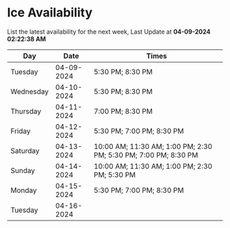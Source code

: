 # Ice Availability

List the latest availability for the next week, Last Update at **04-09-2024 02:22:38 AM**

| Day         | Date        | Times       |
| ----------- | ----------- | ----------- |
|Tuesday|04-09-2024|5:30 PM; 8:30 PM|
|Wednesday|04-10-2024|5:30 PM; 8:30 PM|
|Thursday|04-11-2024|7:00 PM; 8:30 PM|
|Friday|04-12-2024|5:30 PM; 7:00 PM; 8:30 PM|
|Saturday|04-13-2024|10:00 AM; 11:30 AM; 1:00 PM; 2:30 PM; 5:30 PM; 7:00 PM; 8:30 PM|
|Sunday|04-14-2024|10:00 AM; 11:30 AM; 1:00 PM; 2:30 PM; 5:30 PM|
|Monday|04-15-2024|5:30 PM; 7:00 PM; 8:30 PM|
|Tuesday|04-16-2024||
